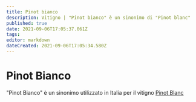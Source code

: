 ```yaml
---
title: Pinot bianco
description: Vitigno | "Pinot bianco" è un sinonimo di "Pinot blanc"
published: true
date: 2021-09-06T17:05:37.061Z
tags: 
editor: markdown
dateCreated: 2021-09-06T17:05:34.580Z
---
```


# Pinot Bianco
"Pinot Bianco" è un sinonimo utilizzato in Italia per il vitigno [Pinot Blanc](/vitigni/Francia/bacca-bianca/pinot-blanc)